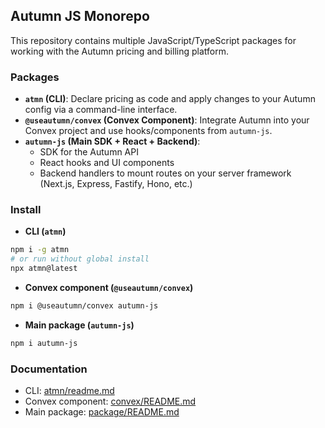 ## Autumn JS Monorepo



This repository contains multiple JavaScript/TypeScript packages for working with the Autumn pricing and billing platform.

### Packages

- **`atmn` (CLI)**: Declare pricing as code and apply changes to your Autumn config via a command-line interface.
- **`@useautumn/convex` (Convex Component)**: Integrate Autumn into your Convex project and use hooks/components from `autumn-js`.
- **`autumn-js` (Main SDK + React + Backend)**:
  - SDK for the Autumn API
  - React hooks and UI components
  - Backend handlers to mount routes on your server framework (Next.js, Express, Fastify, Hono, etc.)

### Install

- **CLI (`atmn`)**

```bash
npm i -g atmn
# or run without global install
npx atmn@latest
```

- **Convex component (`@useautumn/convex`)**

```bash
npm i @useautumn/convex autumn-js
```

- **Main package (`autumn-js`)**

```bash
npm i autumn-js
```

### Documentation

- CLI: [atmn/readme.md](atmn/readme.md)
- Convex component: [convex/README.md](convex/README.md)
- Main package: [package/README.md](package/README.md)
